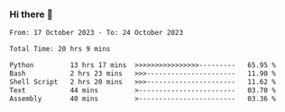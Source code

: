 ### Hi there 👋

<!--
**ututono/ututono** is a ✨ _special_ ✨ repository because its `README.md` (this file) appears on your GitHub profile.

Here are some ideas to get you started:

- 🔭 I’m currently working on ...
- 🌱 I’m currently learning ...
- 👯 I’m looking to collaborate on ...
- 🤔 I’m looking for help with ...
- 💬 Ask me about ...
- 📫 How to reach me: ...
- 😄 Pronouns: ...
- ⚡ Fun fact: ...
-->



<!--START_SECTION:waka-->

```txt
From: 17 October 2023 - To: 24 October 2023

Total Time: 20 hrs 9 mins

Python         13 hrs 17 mins  >>>>>>>>>>>>>>>>---------   65.95 %
Bash           2 hrs 23 mins   >>>----------------------   11.90 %
Shell Script   2 hrs 20 mins   >>>----------------------   11.62 %
Text           44 mins         >------------------------   03.70 %
Assembly       40 mins         >------------------------   03.36 %
```

<!--END_SECTION:waka-->

